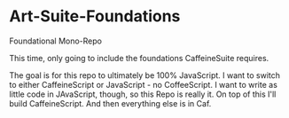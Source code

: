 # Art-Suite-Foundations

Foundational Mono-Repo

This time, only going to include the foundations CaffeineSuite requires.

The goal is for this repo to ultimately be 100% JavaScript. I want to switch to either CaffeineScript or JavaScript - no CoffeeScript. I want to write as little code in JAvaScript, though, so this Repo is really it. On top of this I'll build CaffeineScript. And then everything else is in Caf.